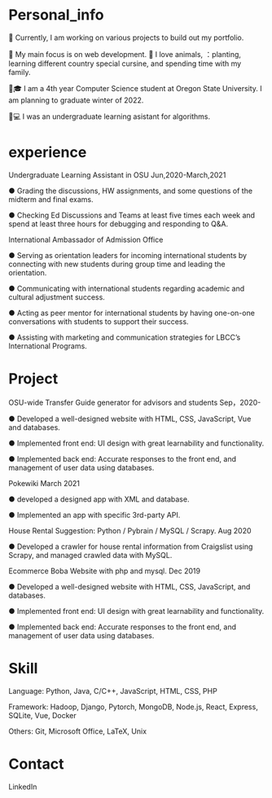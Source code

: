 # Personal_info


🔨 Currently, I am working on various projects to build out my portfolio.

📝 My main focus is on web development.
🐶 I love animals, ：planting, learning different country special cursine, and spending time with my family.

:woman:🎓 I am a 4th year Computer Science student at Oregon State University. I am planning to graduate winter of 2022.

:woman:💻 I was an undergraduate learning asistant for algorithms.

# experience
Undergraduate Learning Assistant in OSU Jun,2020-March,2021

 ● Grading the discussions, HW assignments, and some questions of the midterm and final exams. 
 
 ● Checking Ed Discussions and Teams at least five times each week and spend at least three hours for debugging and responding to Q&A.

International Ambassador of Admission Office

 ● Serving as orientation leaders for incoming international students by connecting with new students during group time and leading the orientation.
 
 ● Communicating with international students regarding academic and cultural adjustment success.
 
 ● Acting as peer mentor for international students by having one-on-one conversations with students to support their success.
 
 ● Assisting with marketing and communication strategies for LBCC’s International Programs.

# Project

OSU-wide Transfer Guide generator for advisors and students     Sep，2020-

● Developed a well-designed website with HTML, CSS, JavaScript, Vue and databases.

● Implemented front end: UI design with great learnability and functionality.

● Implemented back end: Accurate responses to the front end, and management of user data using databases.



Pokewiki                    March 2021

● developed a designed app with XML and database.

● Implemented an app with specific 3rd-party API.
 

House Rental Suggestion: Python / Pybrain / MySQL / Scrapy.   Aug 2020

● Developed a crawler for house rental information from Craigslist using Scrapy, and managed crawled data with MySQL.



Ecommerce Boba Website with php and mysql.        Dec 2019

● Developed a well-designed website with HTML, CSS, JavaScript, and databases.

● Implemented front end: UI design with great learnability and functionality.

● Implemented back end: Accurate responses to the front end, and management of user data using databases.




# Skill
Language: Python, Java, C/C++, JavaScript, HTML, CSS, PHP 

Framework: Hadoop, Django, Pytorch, MongoDB, Node.js, React, Express, SQLite, Vue, Docker 

Others: Git, Microsoft Office, LaTeX, Unix


# Contact
LinkedIn
